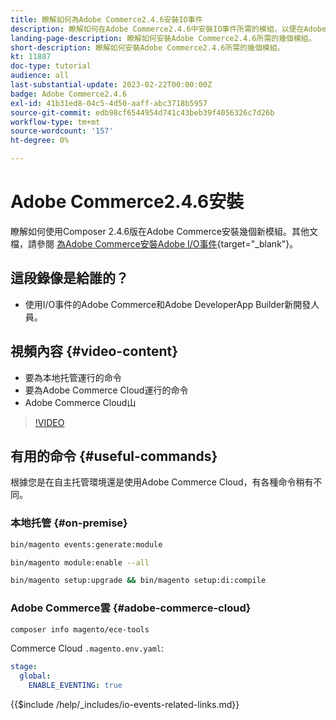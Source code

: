 ```yaml
---
title: 瞭解如何為Adobe Commerce2.4.6安裝IO事件
description: 瞭解如何在Adobe Commerce2.4.6中安裝IO事件所需的模組，以便在Adobe DeveloperApp Builder中使用
landing-page-description: 瞭解如何安裝Adobe Commerce2.4.6所需的幾個模組。
short-description: 瞭解如何安裝Adobe Commerce2.4.6所需的幾個模組。
kt: 11887
doc-type: tutorial
audience: all
last-substantial-update: 2023-02-22T00:00:00Z
badge: Adobe Commerce2.4.6
exl-id: 41b31ed8-04c5-4d50-aaff-abc3718b5957
source-git-commit: edb98cf6544954d741c43beb39f4056326c7d26b
workflow-type: tm+mt
source-wordcount: '157'
ht-degree: 0%

---
```


# Adobe Commerce2.4.6安裝

瞭解如何使用Composer 2.4.6版在Adobe Commerce安裝幾個新模組。其他文檔，請參閱 [為Adobe Commerce安裝Adobe I/O事件](https://developer.adobe.com/commerce/events/get-started/installation/){target="_blank"}。

## 這段錄像是給誰的？

* 使用I/O事件的Adobe Commerce和Adobe DeveloperApp Builder新開發人員。

## 視頻內容 {#video-content}

* 要為本地托管運行的命令
* 要為Adobe Commerce Cloud運行的命令
* Adobe Commerce Cloud山

>[!VIDEO](https://video.tv.adobe.com/v/3415795?quality=12&learn=on)

## 有用的命令 {#useful-commands}

根據您是在自主托管環境還是使用Adobe Commerce Cloud，有各種命令稍有不同。

### 本地托管 {#on-premise}

```bash
bin/magento events:generate:module

bin/magento module:enable --all

bin/magento setup:upgrade && bin/magento setup:di:compile
```

### Adobe Commerce雲 {#adobe-commerce-cloud}

```bash
composer info magento/ece-tools
```

Commerce Cloud `.magento.env.yaml`:

```yaml
stage:
  global:
    ENABLE_EVENTING: true
```

{{$include /help/_includes/io-events-related-links.md}}
